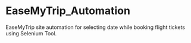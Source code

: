 # EaseMyTrip_Automation
EaseMyTrip site automation for selecting date while booking flight tickets using Selenium Tool. 
